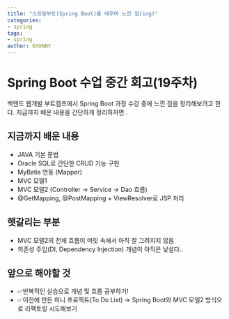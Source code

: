 ```yaml
---
title: "스프링부트(Spring Boot)를 배우며 느낀 점(ing)"
categories:
- spring
tags:
- spring
author: GYUNNY
---
```


# Spring Boot 수업 중간 회고(19주차)
백엔드 웹개발 부트캠프에서 Spring Boot 과정 수강 중에 느낀 점을 정리해보려고 한다.
지금까지 배운 내용을 간단하게 정리하자면..

## 지금까지 배운 내용
- JAVA 기본 문법
- Oracle SQL로 간단한 CRUD 기능 구현
- MyBatis 연동 (Mapper)
- MVC 모델1
- MVC 모델2 (Controller → Service → Dao 흐름)
- @GetMapping, @PostMapping + ViewResolver로 JSP 처리

## 헷갈리는 부분
- MVC 모델2의 전체 흐름이 머릿 속에서 아직 잘 그려지지 않음
- 의존성 주입(DI, Dependency Injection) 개념이 아직은 낯설다.. 

## 앞으로 해야할 것
- ✅반복적인 실습으로 개념 및 흐름 공부하기!
- ✅이전에 만든 미니 프로젝트(To Do List)
→ Spring Boot와 MVC 모델2 방식으로 리팩토링 시도해보기
